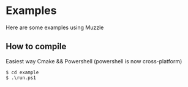 # Examples
Here are some examples using Muzzle

## How to compile
Easiest way
Cmake && Powershell (powershell is now cross-platform)

```
$ cd example
$ .\run.ps1
```